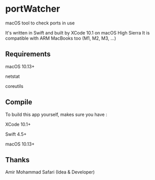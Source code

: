 # portWatcher

macOS tool to check ports in use

It's written in Swift and built by XCode 10.1 on macOS High Sierra
It is compatible with ARM MacBooks too (M1, M2, M3, ...)

## Requirements

macOS 10.13+

netstat

coreutils

## Compile

To build this app yourself, makes sure you have :

XCode 10.1+

Swift 4.5+

macOS 10.13+

## Thanks

Amir Mohammad Safari (Idea & Developer)

